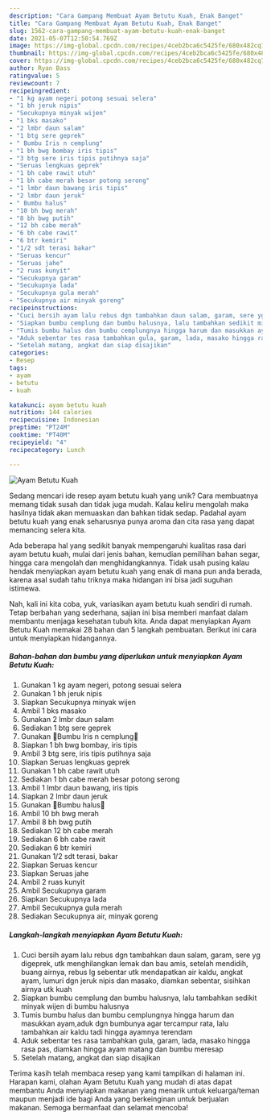 ```yaml
---
description: "Cara Gampang Membuat Ayam Betutu Kuah, Enak Banget"
title: "Cara Gampang Membuat Ayam Betutu Kuah, Enak Banget"
slug: 1562-cara-gampang-membuat-ayam-betutu-kuah-enak-banget
date: 2021-05-07T12:50:54.769Z
image: https://img-global.cpcdn.com/recipes/4ceb2bca6c5425fe/680x482cq70/ayam-betutu-kuah-foto-resep-utama.jpg
thumbnail: https://img-global.cpcdn.com/recipes/4ceb2bca6c5425fe/680x482cq70/ayam-betutu-kuah-foto-resep-utama.jpg
cover: https://img-global.cpcdn.com/recipes/4ceb2bca6c5425fe/680x482cq70/ayam-betutu-kuah-foto-resep-utama.jpg
author: Ryan Bass
ratingvalue: 5
reviewcount: 7
recipeingredient:
- "1 kg ayam negeri potong sesuai selera"
- "1 bh jeruk nipis"
- "Secukupnya minyak wijen"
- "1 bks masako"
- "2 lmbr daun salam"
- "1 btg sere geprek"
- " Bumbu Iris n cemplung"
- "1 bh bwg bombay iris tipis"
- "3 btg sere iris tipis putihnya saja"
- "Seruas lengkuas geprek"
- "1 bh cabe rawit utuh"
- "1 bh cabe merah besar potong serong"
- "1 lmbr daun bawang iris tipis"
- "2 lmbr daun jeruk"
- " Bumbu halus"
- "10 bh bwg merah"
- "8 bh bwg putih"
- "12 bh cabe merah"
- "6 bh cabe rawit"
- "6 btr kemiri"
- "1/2 sdt terasi bakar"
- "Seruas kencur"
- "Seruas jahe"
- "2 ruas kunyit"
- "Secukupnya garam"
- "Secukupnya lada"
- "Secukupnya gula merah"
- "Secukupnya air minyak goreng"
recipeinstructions:
- "Cuci bersih ayam lalu rebus dgn tambahkan daun salam, garam, sere yg digeprek, utk menghilangkan lemak dan bau amis, setelah mendidih, buang airnya, rebus lg sebentar utk mendapatkan air kaldu, angkat ayam, lumuri dgn jeruk nipis dan masako, diamkan sebentar, sisihkan airnya utk kuah"
- "Siapkan bumbu cemplung dan bumbu halusnya, lalu tambahkan sedikit minyak wijen di bumbu halusnya"
- "Tumis bumbu halus dan bumbu cemplungnya hingga harum dan masukkan ayam,aduk dgn bumbunya agar tercampur rata, lalu tambahkan air kaldu tadi hingga ayamnya terendam"
- "Aduk sebentar tes rasa tambahkan gula, garam, lada, masako hingga rasa pas, diamkan hingga ayam matang dan bumbu meresap"
- "Setelah matang, angkat dan siap disajikan"
categories:
- Resep
tags:
- ayam
- betutu
- kuah

katakunci: ayam betutu kuah 
nutrition: 144 calories
recipecuisine: Indonesian
preptime: "PT24M"
cooktime: "PT40M"
recipeyield: "4"
recipecategory: Lunch

---
```



![Ayam Betutu Kuah](https://img-global.cpcdn.com/recipes/4ceb2bca6c5425fe/680x482cq70/ayam-betutu-kuah-foto-resep-utama.jpg)

Sedang mencari ide resep ayam betutu kuah yang unik? Cara membuatnya memang tidak susah dan tidak juga mudah. Kalau keliru mengolah maka hasilnya tidak akan memuaskan dan bahkan tidak sedap. Padahal ayam betutu kuah yang enak seharusnya punya aroma dan cita rasa yang dapat memancing selera kita.

Ada beberapa hal yang sedikit banyak mempengaruhi kualitas rasa dari ayam betutu kuah, mulai dari jenis bahan, kemudian pemilihan bahan segar, hingga cara mengolah dan menghidangkannya. Tidak usah pusing kalau hendak menyiapkan ayam betutu kuah yang enak di mana pun anda berada, karena asal sudah tahu triknya maka hidangan ini bisa jadi suguhan istimewa.




Nah, kali ini kita coba, yuk, variasikan ayam betutu kuah sendiri di rumah. Tetap berbahan yang sederhana, sajian ini bisa memberi manfaat dalam membantu menjaga kesehatan tubuh kita. Anda dapat menyiapkan Ayam Betutu Kuah memakai 28 bahan dan 5 langkah pembuatan. Berikut ini cara untuk menyiapkan hidangannya.

<!--inarticleads1-->

##### Bahan-bahan dan bumbu yang diperlukan untuk menyiapkan Ayam Betutu Kuah:

1. Gunakan 1 kg ayam negeri, potong sesuai selera
1. Gunakan 1 bh jeruk nipis
1. Siapkan Secukupnya minyak wijen
1. Ambil 1 bks masako
1. Gunakan 2 lmbr daun salam
1. Sediakan 1 btg sere geprek
1. Gunakan  🌼Bumbu Iris n cemplung🌼
1. Siapkan 1 bh bwg bombay, iris tipis
1. Ambil 3 btg sere, iris tipis putihnya saja
1. Siapkan Seruas lengkuas geprek
1. Gunakan 1 bh cabe rawit utuh
1. Sediakan 1 bh cabe merah besar potong serong
1. Ambil 1 lmbr daun bawang, iris tipis
1. Siapkan 2 lmbr daun jeruk
1. Gunakan  🌸Bumbu halus🌸
1. Ambil 10 bh bwg merah
1. Ambil 8 bh bwg putih
1. Sediakan 12 bh cabe merah
1. Sediakan 6 bh cabe rawit
1. Sediakan 6 btr kemiri
1. Gunakan 1/2 sdt terasi, bakar
1. Siapkan Seruas kencur
1. Siapkan Seruas jahe
1. Ambil 2 ruas kunyit
1. Ambil Secukupnya garam
1. Siapkan Secukupnya lada
1. Ambil Secukupnya gula merah
1. Sediakan Secukupnya air, minyak goreng




<!--inarticleads2-->

##### Langkah-langkah menyiapkan Ayam Betutu Kuah:

1. Cuci bersih ayam lalu rebus dgn tambahkan daun salam, garam, sere yg digeprek, utk menghilangkan lemak dan bau amis, setelah mendidih, buang airnya, rebus lg sebentar utk mendapatkan air kaldu, angkat ayam, lumuri dgn jeruk nipis dan masako, diamkan sebentar, sisihkan airnya utk kuah
1. Siapkan bumbu cemplung dan bumbu halusnya, lalu tambahkan sedikit minyak wijen di bumbu halusnya
1. Tumis bumbu halus dan bumbu cemplungnya hingga harum dan masukkan ayam,aduk dgn bumbunya agar tercampur rata, lalu tambahkan air kaldu tadi hingga ayamnya terendam
1. Aduk sebentar tes rasa tambahkan gula, garam, lada, masako hingga rasa pas, diamkan hingga ayam matang dan bumbu meresap
1. Setelah matang, angkat dan siap disajikan




Terima kasih telah membaca resep yang kami tampilkan di halaman ini. Harapan kami, olahan Ayam Betutu Kuah yang mudah di atas dapat membantu Anda menyiapkan makanan yang menarik untuk keluarga/teman maupun menjadi ide bagi Anda yang berkeinginan untuk berjualan makanan. Semoga bermanfaat dan selamat mencoba!
